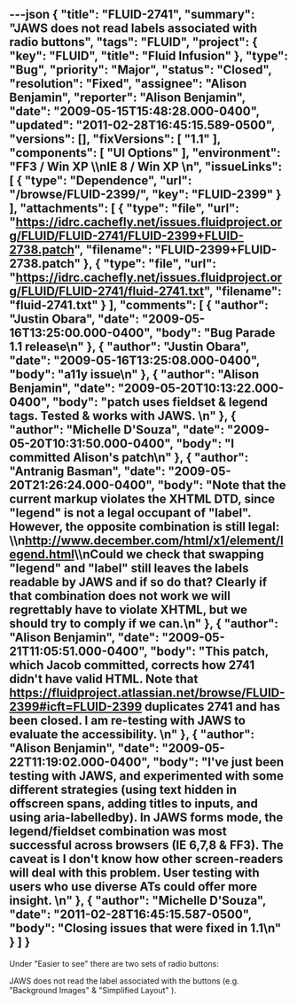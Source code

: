 ---json
{
  "title": "FLUID-2741",
  "summary": "JAWS does not read labels associated with radio buttons",
  "tags": "FLUID",
  "project": {
    "key": "FLUID",
    "title": "Fluid Infusion"
  },
  "type": "Bug",
  "priority": "Major",
  "status": "Closed",
  "resolution": "Fixed",
  "assignee": "Alison Benjamin",
  "reporter": "Alison Benjamin",
  "date": "2009-05-15T15:48:28.000-0400",
  "updated": "2011-02-28T16:45:15.589-0500",
  "versions": [],
  "fixVersions": [
    "1.1"
  ],
  "components": [
    "UI Options"
  ],
  "environment": "FF3 / Win XP \\\nIE 8 / Win XP&#x20;\n",
  "issueLinks": [
    {
      "type": "Dependence",
      "url": "/browse/FLUID-2399/",
      "key": "FLUID-2399"
    }
  ],
  "attachments": [
    {
      "type": "file",
      "url": "https://idrc.cachefly.net/issues.fluidproject.org/FLUID/FLUID-2741/FLUID-2399+FLUID-2738.patch",
      "filename": "FLUID-2399+FLUID-2738.patch"
    },
    {
      "type": "file",
      "url": "https://idrc.cachefly.net/issues.fluidproject.org/FLUID/FLUID-2741/fluid-2741.txt",
      "filename": "fluid-2741.txt"
    }
  ],
  "comments": [
    {
      "author": "Justin Obara",
      "date": "2009-05-16T13:25:00.000-0400",
      "body": "Bug Parade 1.1 release\n"
    },
    {
      "author": "Justin Obara",
      "date": "2009-05-16T13:25:08.000-0400",
      "body": "a11y issue\n"
    },
    {
      "author": "Alison Benjamin",
      "date": "2009-05-20T10:13:22.000-0400",
      "body": "patch uses fieldset & legend tags. Tested & works with JAWS.&#x20;\n"
    },
    {
      "author": "Michelle D'Souza",
      "date": "2009-05-20T10:31:50.000-0400",
      "body": "I committed Alison's patch\n"
    },
    {
      "author": "Antranig Basman",
      "date": "2009-05-20T21:26:24.000-0400",
      "body": "Note that the current markup violates the XHTML DTD, since \"legend\" is not a legal occupant of \"label\". However, the opposite combination is still legal: \\\n<http://www.december.com/html/x1/element/legend.html>\\\nCould we check that swapping \"legend\" and \"label\" still leaves the labels readable by JAWS and if so do that? Clearly if that combination does not work we will regrettably have to violate XHTML, but we should try to comply if we can.\n"
    },
    {
      "author": "Alison Benjamin",
      "date": "2009-05-21T11:05:51.000-0400",
      "body": "This patch, which Jacob committed, corrects how 2741 didn't have valid HTML. Note that <https://fluidproject.atlassian.net/browse/FLUID-2399#icft=FLUID-2399> duplicates 2741 and has been closed. I am re-testing with JAWS to evaluate the accessibility.&#x20;\n"
    },
    {
      "author": "Alison Benjamin",
      "date": "2009-05-22T11:19:02.000-0400",
      "body": "I've just been testing with JAWS, and experimented with some different strategies (using text hidden in offscreen spans, adding titles to inputs, and using aria-labelledby). In JAWS forms mode, the legend/fieldset combination was most successful across browsers (IE 6,7,8 & FF3). The caveat is I don't know how other screen-readers will deal with this problem. User testing with users who use diverse ATs could offer more insight.&#x20;\n"
    },
    {
      "author": "Michelle D'Souza",
      "date": "2011-02-28T16:45:15.587-0500",
      "body": "Closing issues that were fixed in 1.1\n"
    }
  ]
}
---
Under "Easier to see" there are two sets of radio buttons:&#x20;

JAWS does not read the label associated with the buttons (e.g. "Background Images" & "Simplified Layout" ). &#x20;

        